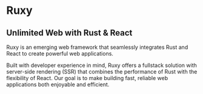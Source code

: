 # Ruxy

## Unlimited Web with Rust & React

Ruxy is an emerging web framework that seamlessly integrates Rust and React to create powerful web applications.

Built with developer experience in mind, Ruxy offers a fullstack solution with server-side rendering (SSR)
that combines the performance of Rust with the flexibility of React. Our goal is to make building fast,
reliable web applications both enjoyable and efficient.
